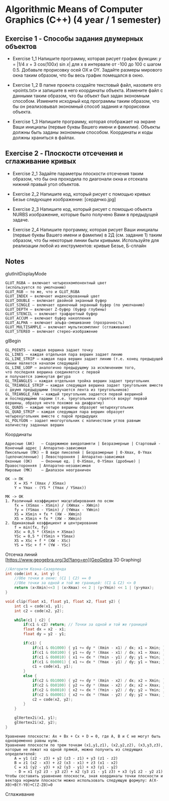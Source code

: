 # Algorithmic Means of Computer Graphics (C++) (4 year / 1 semester)

## Exercise 1 - Способы задания двумерных объектов
* Exercise 1_1
Напишите программу, которая рисует график функции: 𝑦 = |1/4 𝑥 + 3 cos(100𝑥) sin 𝑥| для х в интервале от -100 до 100 с шагом 0.5. Добавьте прорисовку осей OX и OY. Задайте размеры мирового окна таким образом, что бы весь график помещался в окно.
  
* Exercise 1_2
В папке проекта создайте текстовый файл, назовите его «points.txt» и запишите в него координаты объекта. Измените файл с данными таким образом, что бы объект был задан экономным способом. Измените исходный код программы таким образом, что бы он реализовывал экономный способ задания и прорисовки объекта.
  
* Exercise 1_3
Напишите программу, которая отображает на экране Ваши инициалы (первые буквы Вашего имени и фамилии). Объекты должны быть заданы экономным способом. Координаты и коды должны храниться в файлах.
  
## Exercise 2 - Плоскости отсечения и сглаживание кривых
* Exercise 2_1
Задайте параметры плоскости отсечения таким образом, что бы она проходила по диагонали окна и отсекала нижний правый угол объектов.
  
* Exercise 2_2
Напишите код, который рисует с помощью кривых Безье следующее изображение: [сердечко.jpg]
  
* Exercise 2_3
Напишите код, который рисует с помощью объекта NURBS изображение, которые было получено Вами в предыдущей задаче.
  
* Exercise 2_4
Напишите программу, которая рисует Ваши инициалы (первые буквы Вашего имени и фамилии) в 2Д (см. задание 1) таким образом, что бы некоторые линии были кривыми. Используйте для реализации любой из инструментов: кривые Безье, Б-сплайн

## Notes
glutInitDisplayMode
```
GLUT_RGBA — включает четырехкомпонентный цвет (используется по умолчанию)
GLUT_RGB — то же, что и GLUT_RGBA
GLUT_INDEX — включает индексированный цвет
GLUT_DOUBLE — включает двойной экранный буфер
GLUT_SINGLE — включает одиночный экранный буфер (по умолчанию)
GLUT_DEPTH — включает Z-буфер (буфер глубины)
GLUT_STENCIL — включает трафаретный буфер
GLUT_ACCUM — включает буфер накопления
GLUT_ALPHA — включает альфа-смешивание (прозрачность)
GLUT_MULTISAMPLE — включает мультисемплинг (сглаживание)
GLUT_STEREO — включает стерео-изображение
```
  
glBegin
```
GL_POINTS — каждая вершина задает точку
GL_LINES — каждая отдельная пара вершин задает линию
GL_LINE_STRIP — каждая пара вершин задает линию (т.е. конец предыдущей линии является началом следующей)
GL_LINE_LOOP — аналогично предыдущему за исключением того, что последняя вершина соединяется с первой и получается замкнутая фигура
GL_TRIANGLES — каждая отдельная тройка вершин задает треугольник
GL_TRIANGLE_STRIP — каждая следующая вершина задает треугольник вместе с двумя предыдущими (получается лента из треугольников)
GL_TRIANGLE_FAN — каждый треугольник задается первой вершиной и последующими парами (т.е. треугольники строятся вокруг первой вершины, образуя нечто похожее на диафрагму)
GL_QUADS — каждые четыре вершины образуют четырехугольник
GL_QUAD_STRIP — каждая следующая пара вершин образует четырехугольник вместе с парой предыдущих
GL_POLYGON — задает многоугольник с количеством углов равным количеству заданных вершин
```
  
Координаты
```
Адресные (АК)   — Содержимое виедопамяти | Безразмерные | Стартовый - Конечный адрес | Аппаратно-зависимая
Пиксельные (ПК) — В виде пикселей | Безразмерные | 0-Xmax, 0-Ymax (целочисленные) | Левосторонняя | Аппаратно-зависимая
Оконные (ОК)    — Оконные ед. | 0-XSmax, 0-YSmax (дробные) | Правосторонняя | Аппаратно-независимая
Мировые (МК)    — Диапазон неограничен

ОК -> ПК
    X = XS * (Xmax / XSmax)
    Y = Ymax - (YS * (Ymax / YSmax))

МК -> ОК
1. Различный коэффициент масштабирования по осям
    fx = (XSmax - XSmin) / (XWmax - XWmin)
    fy = (YSmax - YSmin) / (YWmax - YWmin)
    XS = XSmin + fx * (XW - XWmin)
    XS = XSmin + fx * (XW - XWmin)
2. Одинаковый коэффициент и центрирование
    f = min(fx, fy)
    XSc = 0,5 * (XSmin + XSmax)
    YSc = 0,5 * (YSmin + YSmax)
    XS = XSc + f * (XW - XSc)
    YS = YSc + f * (YW - YSc)
```
  
Отсечка линий  
[https://www.geogebra.org/3d?lang=en](GeoGebra 3D Graphing)  
```c
//Алгоритм Коэна-Сазерленда
int code(int x, int y) {
    //Обе точки в окне: (C1 | C2) == 0
    //Обе точки за одной и той же границей: (С1 & C2) <> 0
    return (x<Xmin)<<3 | (x>Xmax) << 2 | (y<Ymin) << 1 | (y>ymax);
}

void clip(float x1, float y1, float x2, float y2) {
    int c1 = code(x1, y1);
    int c2 = code(x2, y2);

    while(c1 | c2) {
        if(c1 & c2) return; // Точки за одной и той же границей
        float dx = x2 - x1;
        float dy = y2 - y1;

        if(c1) {
            if(c1 & 0b1000) { y1 += dy * (Xmin - x1) / dx; x1 = Xmin; } else
            if(c1 & 0b0100) { y1 += dy * (Xmax - x1) / dx; x1 = Xmax; } else
            if(c1 & 0b0010) { x1 += dx * (Ymin - y1) / dy; y1 = Ymin; } else
            if(c1 & 0b0001) { x1 += dx * (Ymax - y1) / dy; y1 = Ymax; }
            c1 = code(x1, y1);
        }
        else {
            if(c2 & 0b1000) { y2 += dy * (Xmin - x2) / dx; x2 = Xmin; } else
            if(c2 & 0b0100) { y2 += dy * (Xmax - x2) / dx; x2 = Xmax; } else
            if(c2 & 0b0010) { x2 += dx * (Ymin - y2) / dy; y2 = Ymin; } else
            if(c2 & 0b0001) { x2 += dx * (Ymax - y2) / dy; y2 = Ymax; }
            c2 = code(x2, y2);
        }
    }

    glVertex2i(x1, y1);
    glVertex2i(x2, y2);
}
```
```
Уравнение плоскости: Ax + Bx + Cx + D = 0, где A, B и C не могут быть одновременно равны нулю.  
Уравнение плоскости по трем точкам (x1,y1,z1), (x2,y2,z2), (x3,y3,z3), которые не лежат на одной прямой, можно получить из следующих определителей:  
    A = y1 (z2 - z3) + y2 (z3 - z1) + y3 (z1 - z2)  
    B = z1 (x2 - x3) + z2 (x3 - x1) + z3 (x1 - x2)  
    C = x1 (y2 - y3) + x2 (y3 - y1) + x3 (y1 - y2)  
    - D = x1 (y2 z3 - y3 z2) + x2 (y3 z1 - y1 z3) + x3 (y1 z2 - y2 z1)  
Чтобы составить уравнение плоскости, зная координаты точки плоскости и вектора нормали плоскости можно использовать следующую формулу: A(X-X0)+B(Y-Y0)+C(Z-Z0)=0
```
  
Сглаживание
```

```